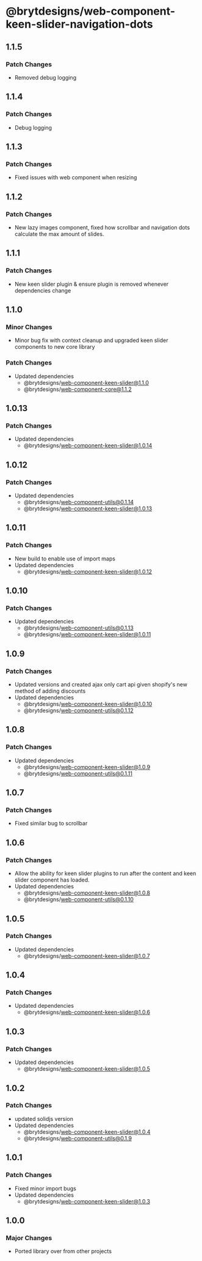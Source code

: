 # @brytdesigns/web-component-keen-slider-navigation-dots

## 1.1.5

### Patch Changes

- Removed debug logging

## 1.1.4

### Patch Changes

- Debug logging

## 1.1.3

### Patch Changes

- Fixed issues with web component when resizing

## 1.1.2

### Patch Changes

- New lazy images component, fixed how scrollbar and navigation dots calculate the max amount of slides.

## 1.1.1

### Patch Changes

- New keen slider plugin & ensure plugin is removed whenever dependencies change

## 1.1.0

### Minor Changes

- Minor bug fix with context cleanup and upgraded keen slider components to new core library

### Patch Changes

- Updated dependencies
  - @brytdesigns/web-component-keen-slider@1.1.0
  - @brytdesigns/web-component-core@1.1.2

## 1.0.13

### Patch Changes

- Updated dependencies
  - @brytdesigns/web-component-keen-slider@1.0.14

## 1.0.12

### Patch Changes

- Updated dependencies
  - @brytdesigns/web-component-utils@0.1.14
  - @brytdesigns/web-component-keen-slider@1.0.13

## 1.0.11

### Patch Changes

- New build to enable use of import maps
- Updated dependencies
  - @brytdesigns/web-component-keen-slider@1.0.12

## 1.0.10

### Patch Changes

- Updated dependencies
  - @brytdesigns/web-component-utils@0.1.13
  - @brytdesigns/web-component-keen-slider@1.0.11

## 1.0.9

### Patch Changes

- Updated versions and created ajax only cart api given shopify's new method of adding discounts
- Updated dependencies
  - @brytdesigns/web-component-keen-slider@1.0.10
  - @brytdesigns/web-component-utils@0.1.12

## 1.0.8

### Patch Changes

- Updated dependencies
  - @brytdesigns/web-component-keen-slider@1.0.9
  - @brytdesigns/web-component-utils@0.1.11

## 1.0.7

### Patch Changes

- Fixed similar bug to scrollbar

## 1.0.6

### Patch Changes

- Allow the ability for keen slider plugins to run after the content and keen slider component has loaded.
- Updated dependencies
  - @brytdesigns/web-component-keen-slider@1.0.8
  - @brytdesigns/web-component-utils@0.1.10

## 1.0.5

### Patch Changes

- Updated dependencies
  - @brytdesigns/web-component-keen-slider@1.0.7

## 1.0.4

### Patch Changes

- Updated dependencies
  - @brytdesigns/web-component-keen-slider@1.0.6

## 1.0.3

### Patch Changes

- Updated dependencies
  - @brytdesigns/web-component-keen-slider@1.0.5

## 1.0.2

### Patch Changes

- updated solidjs version
- Updated dependencies
  - @brytdesigns/web-component-keen-slider@1.0.4
  - @brytdesigns/web-component-utils@0.1.9

## 1.0.1

### Patch Changes

- Fixed minor import bugs
- Updated dependencies
  - @brytdesigns/web-component-keen-slider@1.0.3

## 1.0.0

### Major Changes

- Ported library over from other projects
